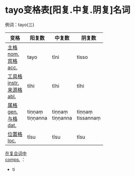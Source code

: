 # tayo变格表[阳复.中复.阴复]名词

例词：tayo(三)


| 变格 |阳复数 |中复数 |阴复数 |
| --- | ----- | ------ | ------ |
| [主格<br>nom.](nom.md)<br>[宾格<br>acc.](nom.md) |tayo|tīni|tisso|
| [工具格<br>instr.](instr.md)<br>[来源格<br>abl.](abl.md) |tīhi|tīhi|tīhi|
 [属格<br>gen.](gen.md)<br>[与格<br>dat.](dat.md) |tiṇṇaṃ<br>tiṇṇanna|tiṇṇaṃ<br>tiṇṇanna|tiṇṇaṃ<br>tissannaṃ||
| [位置格<br>loc.](loc.md) |tīsu|tīsu|tīsu|


[在复合词中<br>comps.](comps.md) ：
- ti
